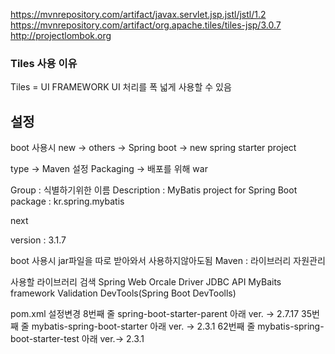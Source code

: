 https://mvnrepository.com/artifact/javax.servlet.jsp.jstl/jstl/1.2<br>
https://mvnrepository.com/artifact/org.apache.tiles/tiles-jsp/3.0.7<br>
http://projectlombok.org<br>
<h3>Tiles 사용 이유</h3>
Tiles = UI FRAMEWORK
UI 처리를 폭 넓게 사용할 수 있음
<h2>설정</h2>
boot 사용시
new -> others -> Spring boot -> new spring starter project

type -> Maven 설정
Packaging -> 배포를 위해 war

Group : 식별하기위한 이름
Description : MyBatis project for Spring Boot
package : kr.spring.mybatis

next

version : 3.1.7


boot 사용시 jar파일을 따로 받아와서 사용하지않아도됨
Maven : 라이브러리 자원관리

사용할 라이브러리
검색 
Spring Web
Orcale Driver
JDBC API
MyBaits framework
Validation
DevTools(Spring Boot DevToolls)

pom.xml 설정변경
8번째 줄 spring-boot-starter-parent 아래 ver. -> 2.7.17
35번째 줄 mybatis-spring-boot-starter 아래 ver. -> 2.3.1
62번째 줄 mybatis-spring-boot-starter-test 아래 ver.-> 2.3.1
